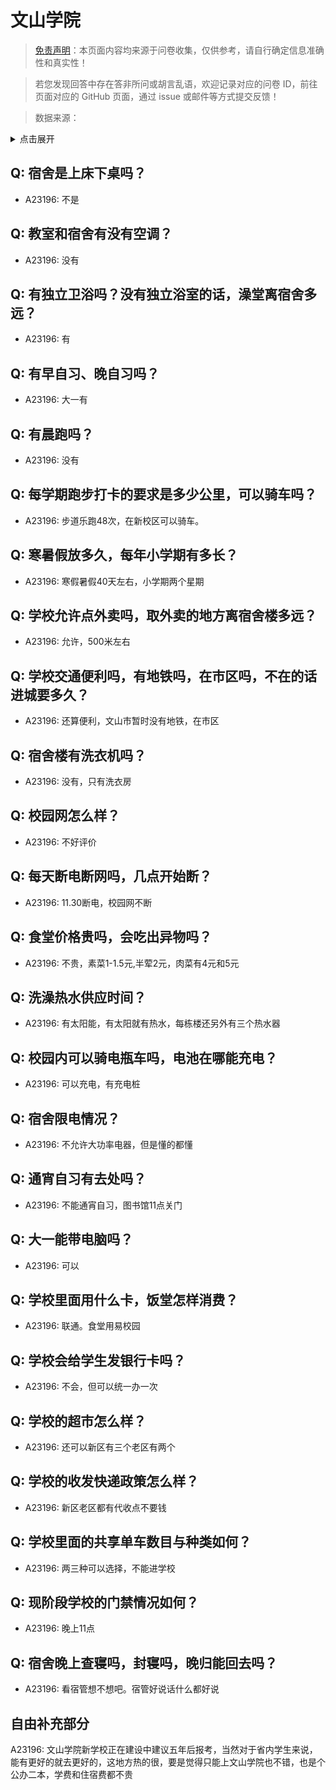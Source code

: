 # 文山学院

> [免责声明](https://colleges.chat/#_3)：本页面内容均来源于问卷收集，仅供参考，请自行确定信息准确性和真实性！

> 若您发现回答中存在答非所问或胡言乱语，欢迎记录对应的问卷 ID，前往页面对应的 GitHub 页面，通过 issue 或邮件等方式提交反馈！

> 数据来源：

<details><summary>点击展开</summary>
<ul>
<li>A23196: 2901954826@qq.com (2024 年 06 月)</li>
</ul>
</details>

## Q: 宿舍是上床下桌吗？

- A23196: 不是

## Q: 教室和宿舍有没有空调？

- A23196: 没有

## Q: 有独立卫浴吗？没有独立浴室的话，澡堂离宿舍多远？

- A23196: 有

## Q: 有早自习、晚自习吗？

- A23196: 大一有

## Q: 有晨跑吗？

- A23196: 没有

## Q: 每学期跑步打卡的要求是多少公里，可以骑车吗？

- A23196: 步道乐跑48次，在新校区可以骑车。

## Q: 寒暑假放多久，每年小学期有多长？

- A23196: 寒假暑假40天左右，小学期两个星期

## Q: 学校允许点外卖吗，取外卖的地方离宿舍楼多远？

- A23196: 允许，500米左右

## Q: 学校交通便利吗，有地铁吗，在市区吗，不在的话进城要多久？

- A23196: 还算便利，文山市暂时没有地铁，在市区

## Q: 宿舍楼有洗衣机吗？

- A23196: 没有，只有洗衣房

## Q: 校园网怎么样？

- A23196: 不好评价

## Q: 每天断电断网吗，几点开始断？

- A23196: 11.30断电，校园网不断

## Q: 食堂价格贵吗，会吃出异物吗？

- A23196: 不贵，素菜1-1.5元,半荤2元，肉菜有4元和5元

## Q: 洗澡热水供应时间？

- A23196: 有太阳能，有太阳就有热水，每栋楼还另外有三个热水器

## Q: 校园内可以骑电瓶车吗，电池在哪能充电？

- A23196: 可以充电，有充电桩

## Q: 宿舍限电情况？

- A23196: 不允许大功率电器，但是懂的都懂

## Q: 通宵自习有去处吗？

- A23196: 不能通宵自习，图书馆11点关门

## Q: 大一能带电脑吗？

- A23196: 可以

## Q: 学校里面用什么卡，饭堂怎样消费？

- A23196: 联通。食堂用易校园

## Q: 学校会给学生发银行卡吗？

- A23196: 不会，但可以统一办一次

## Q: 学校的超市怎么样？

- A23196: 还可以新区有三个老区有两个

## Q: 学校的收发快递政策怎么样？

- A23196: 新区老区都有代收点不要钱

## Q: 学校里面的共享单车数目与种类如何？

- A23196: 两三种可以选择，不能进学校

## Q: 现阶段学校的门禁情况如何？

- A23196: 晚上11点

## Q: 宿舍晚上查寝吗，封寝吗，晚归能回去吗？

- A23196: 看宿管想不想吧。宿管好说话什么都好说

## 自由补充部分

A23196: 文山学院新学校正在建设中建议五年后报考，当然对于省内学生来说，能有更好的就去更好的，这地方热的很，要是觉得只能上文山学院也不错，也是个公办二本，学费和住宿费都不贵